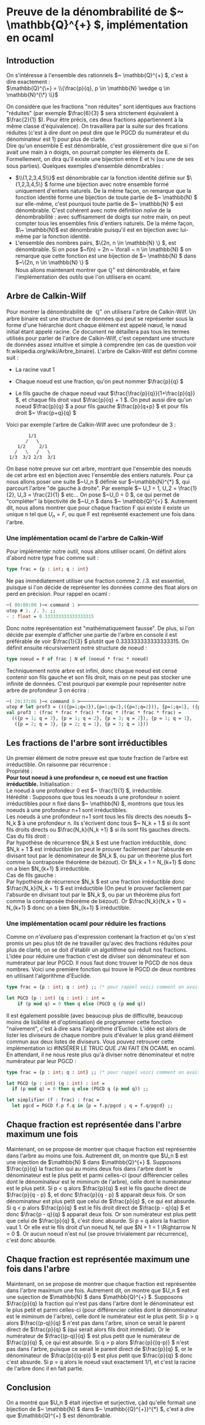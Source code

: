 # Preuve de la dénombrabilité de $~ \mathbb{Q}^{+} $, implémentation en ocaml
## Introduction
On s'intéresse à l'ensemble des rationnels $~ \mathbb{Q}^{+} $, c'est à dire exactement :  
$\mathbb{Q}^{\+} = \\{\frac{p}{q}, p \in \mathbb{N} \wedge q \in \mathbb{N}^{\*} \\}$  

On considère que les fractions "non réduites" sont identiques aux fractions "réduites" (par exemple $\frac{6}{3} $ sera strictement équivalent à $\frac{2}{1} $). Pour être précis, ces deux fractions appartiennent à la même classe d'équivalence). On travaillera par la suite sur des frcations réduites (c'est à dire dont on peut dire que le PGCD du numérateur et du dénominateur est 1) pour plus de clarté.  
Dire qu'un ensemble E est dénombrable, c'est grossièrement dire que si l'on avait une main à n doigts, on pourrait compter les éléments de E. Formellement, on dira qu'il existe une bijection entre E et $\mathbb{N}$ (ou une de ses sous parties). Quelques exemples d'ensemble dénombrables :  

+ $\\{1,2,3,4,5\\}$ est dénombrable car la fonction identité définie sur $\\{1,2,3,4,5\\} $ forme une bijection avec notre ensemble formé uniquement d'entiers naturels. De la même façon, on remarque que la fonction identité forme une bijection de toute partie de $\~ \mathbb{N} $ sur elle-même, c'est pourquoi toute partie de $\~ \mathbb{N} $ est dénombrable. C'est cohérent avec notre définition *naïve* de la dénombrabilité : avec suffisamment de doigts sur notre main, on peut compter tous les ensembles finis d'entiers naturels. De la même façon, $\~ \mathbb{N}$ est dénombrable puisqu'il est en bijection avec lui-même par la fonction identité.
+ L'ensemble des nombres pairs, $\\{2n, n \in \mathbb{N} \\} $, est dénombrable. Si on pose $\~f(n) = 2n \~ \forall \~ n \in \mathbb{N} $ on remarque que cette fonction est une bijection de $\~ \mathbb{N} $ dans $~\\{2n, n \in \mathbb{N} \\} $  
Nous allons maintenant montrer que $\mathbb{Q}^{+}$ est dénombrable, et faire l'implémentation des outils que l'on utilisera en ocaml. 

## Arbre de Calkin-Wilf

Pour montrer la dénombrabilité de $~ \mathbb{Q}^{+}$ on utilisera l'arbre de Calkin-Wilf. Un arbre binaire est une structure de données qui peut se représenter sous la forme d'une hiérarchie dont chaque élément est appelé nœud, le nœud initial étant appelé racine. Ce document ne détaillera pas tous les termes utilisés pour parler de l'arbre de Calkin-Wilf, c'est cependant une structure de données assez intuitive et simple à comprendre (en cas de question voir fr.wikipedia.org/wiki/Arbre_binaire). L'arbre de Calkin-Wilf est défini comme suit :  
+ La racine vaut 1  

+ Chaque noeud est une fraction, qu'on peut nommer $\frac{p}{q} $  

+ Le fils gauche de chaque noeud vaut $\frac{\frac{p}{q}}{1+\frac{p}{q}} $, et chaque fils droit vaut $\frac{p}{q} + 1 $. On peut aussi dire qu'un noeud $\frac{p}{q} $ a pour fils gauche $\frac{p}{q+p} $ et pour fils droit $\~ \frac{p+q}{q} $

Voici par exemple l'arbre de Calkin-Wilf avec une profondeur de 3 :
```text
        1/1
       /   \
    1/2     2/1
   /   \   /   \
 1/3  3/2 2/3  3/1
```

On base notre preuve sur cet arbre, montrant que l'ensemble des noeuds de cet arbre est en bijection avec l'ensemble des entiers naturels. Pour ça nous allons poser une suite $\~U_n $ définie sur $\~\mathbb{N}^{\*} $, qui parcourt l'arbre "de gauche à droite". Par exemple $\~ U_1 = 1, U_2 = \frac{1}{2}, U_3 = \frac{2}{1} $ etc... On pose $\~U_0 = 0 $, ce qui permet de "compléter" la bijectivité de $~U_n $ dans $\~ \mathbb{Q}^{+} $.
Autrement dit, nous allons montrer que pour chaque fraction F qui existe il existe un unique n tel que $U_n = F$, ou que F est représenté exactement une fois dans l'arbre.  

### Une implémentation ocaml de l'arbre de Calkin-Wilf
Pour implémenter notre outil, nous allons utiliser ocaml. On définit alors d'abord notre type frac comme suit :
```ocaml
type frac = {p : int; q : int} 
```
Ne pas immédiatement utiliser une fraction comme 2. /.3. est essentiel, puisque si l'on décide de représenter les données comme des float alors on perd en précision. Pour rappel en ocaml :
```ocaml
─( 00:00:00 )─< command 1 >─────────────────────────────────────────────{ counter: 0 }─
utop # 1. /. 3. ;; 
- : float = 0.333333333333333315
```
Donc notre représentation est "mathématiquement fausse". De plus, si l'on décide par exemple d'afficher une partie de l'arbre en console il est préférable de voir $\frac{1}{3} $ plutôt que 0.333333333333333315. On définit ensuite récursivement notre structure de noeud : 
```ocaml
type noeud = F of frac | N of (noeud * frac * noeud)
```
Techniquement notre arbre est infini, donc chaque noeud est censé contenir son fils gauche et son fils droit, mais on ne peut pas stocker une infinité de données. C'est pourquoi par exemple pour représenter notre arbre de profondeur 3 on écrira :
```ocaml
─( 20:37:06 )─< command 8 >─────────────────────────────────────────────{ counter: 0 }─
utop # let prof3 = ((({p=1;q=3}),{p=1;q=2},({p=3;q=2})), {p=1;q=1}, ({p=2;q=3},{p=2;q=1},{p=3;q=1})) ;; 
val prof3 : (frac * frac * frac) * frac * (frac * frac * frac) =
  (({p = 1; q = 3}, {p = 1; q = 2}, {p = 3; q = 2}), {p = 1; q = 1},
   ({p = 2; q = 3}, {p = 2; q = 1}, {p = 3; q = 1}))
```

## Les fractions de l'arbre sont irréductibles

Un premier élément de notre preuve est que toute fraction de l'arbre est irréductible. On raisonne par récurrence :  
Propriété :  
**Pour tout noeud à une profondeur n, ce noeud est une fraction irréductible.** 
Initialisation :  
Le noeud à une profondeur 0 est $\~ \frac{1}{1} $, irréductible.  
Hérédité : 
Supposons que tous les noeuds à une profondeur n soient irréductibles pour n fixé dans $\~ \mathbb{N} $, montrons que tous les noeuds à une profondeur n+1 sont irréductibles.  
Les noeuds à une profondeur n+1 sont tous les fils directs des noeuds $\~ N_k $ à une profondeur n. Ils s'écrivent donc tous $\~ N_k + 1 $ si ils sont fils droits directs ou $\frac{N_k}{N_k +1} $ si ils sont fils gauches directs.   
Cas du fils droit :  
Par hypothèse de récurrence $N_k $ est une fraction irréductible, donc $N_k + 1 $ est irréductible (on peut le prouver facilement par l'absurde en divisant tout par le dénominateur de $N_k $, ou par un théorème plus fort comme la contraposée théorème de bézout). Or $N_k + 1 = N_{k+1} $ donc on a bien $N_{k+1} $ irréductible.  
Cas de fils gauche :  
Par hypothèse de récurrence $N_k $ est une fraction irréductible donc $\frac{N_k}{N_k + 1} $ est irréductible (On peut le prouver facilement par l'absurde en divisant tout par le $N_k $, ou par un théorème plus fort comme la contraposée théorème de bézout). Or $\frac{N_k}{N_k + 1} = N_{k+1} $ donc on a bien $N_{k+1} $ irréductible.

### Une implémentation ocaml pour réduire les fractions
Comme on *n'évaluera* pas d'expression contenant la fraction et qu'on s'est promis un peu plus tôt de ne travailler qu'avec des fractions réduites pour plus de clarté, on se doit d'établir un algotithme qui réduit nos fractions. L'idée pour réduire une fraction c'est de diviser son dénominateur et son numérateur par leur PGCD. Il nous faut donc trouver le PGCD de nos deux nombres. Voici une première fonction qui trouve le PGCD de deux nombres en utilisant l'algorithme d'Euclide. 
```ocaml
type frac = {p : int; q : int} ;; (* pour rappel voici comment on avait défini nos fractions *)

let PGCD (p : int) (q : int) : int =	
	if (p mod q) = 0 then q else (PGCD q (p mod q))
```
Il est également possible (avec beaucoup plus de difficulté, beaucoup moins de lisibilité et d'optimisation) de programmer cette fonction "naïvement", c'est à dire sans l'algorithme d'Euclide. L'idée est alors de lister les diviseurs de chaque nombre puis d'évaluer le plus grand élément commun aux deux listes de diviseurs. Vous pouvez retrouver cette implémentation ici #INSÉRER LE TRUC QUE J'AI FAIT EN OCAML en ocaml. En attendant, il ne nous reste plus qu'à diviser notre dénominateur et notre numérateur par leur PGCD :  
```ocaml
type frac = {p : int; q : int} ;; (* pour rappel voici comment on avait défini nos fractions *)

let PGCD (p : int) (q : int) : int =  
  if (p mod q) = 0 then q else (PGCD q (p mod q)) ;;

let simplifier (f : frac) : frac =
  let pgcd = PGCD f.p f.q in {p = f.p/pgcd ; q = f.q/pgcd} ;;
```

## Chaque fraction est représentée dans l'arbre maximum une fois

Maintenant, on se propose de montrer que chaque fraction est représentée dans l'arbre au moins une fois. Autrement dit, on montre que $U_n $ est une injection de $\mathbb{N} $ dans $\mathbb{Q}^{+} $. Supposons $\frac{p}{q} la fraction qui au moins deux fois dans l'arbre  dont le dénominateur est le plus petit  et parmi celles-ci (pour différencier celles dont le dénominateur est le miminum de l'arbre), celle dont le numérateur est le plus petit. Si p < q alors $\frac{p}{q} $ est le fils gauche direct de  $\frac{p}{q - p} $, et donc $\frac{p}{q - p} $ apparait deux fois. Or son dénominateur est plus petit que celui de $\frac{p}{q} $, ce qui est absurde. Si q < p alors $\frac{p}{q} $ est le fils droit direct de $\frac{p - q}{q} $  et donc $\frac{p - q}{q} $ apparait deux fois. Or son numérateur est plus petit que celui de $\frac{p}{q} $, c'est donc absurde. Si p = q alors la fraction vaut 1. Or elle est le fils droit d'un noeud N, tel que $N +  1 = 1 \Rightarrow N = 0 $. Or aucun noeud n'est nul (se prouve trivialement par récurrence), c'est donc absurde.   

## Chaque fraction est représentée maximum une fois dans l'arbre

Maintenant, on se propose de montrer que chaque fraction est représentée dans l'arbre maximum une fois. Autrement dit, on montre que $U_n $ est une sujection de $\mathbb{N} $ dans $\mathbb{Q}^{+} $. Supposons $\frac{p}{q} la fraction qui n'est pas dans l'arbre  dont le dénominateur est le plus petit  et parmi celles-ci (pour différencier celles dont le dénominateur est le miminum de l'arbre), celle dont le numérateur est le plus petit. Si p > q alors $\frac{(p-q)}{q} $ n'est pas dans l'arbre, sinon ce serait le parent direct de $\frac{p}{q} $ (qui serait alors fils droit immédiat). Or le numérateur de $\frac{(p-q)}{q} $ est plus petit que le numérateur de $\frac{p}{q} $, ce qui est absurde. Si q > p alors $\frac{p}{(q-p)} $ n'est pas dans l'arbre, puisque ce serait le parent direct de $\frac{p}{q} $, or le dénominateur de $\frac{p}{(q-p)} $ est plus petit que $\frac{p}{q} $ donc c'est absurde. Si p = q alors le noeud vaut exactement 1/1, et c'est la racine de l'arbre donc il en fait partie. 


## Conclusion 

On a montré que $U_n $ était injective et surjective, çàd qu'elle formait une bijection de $\~ \mathbb{N} $ dans $\~ \mathbb{{Q}^{+}}^{*} $, c'est à dire que $\mathbb{Q}^{+} $ est dénombrable.
